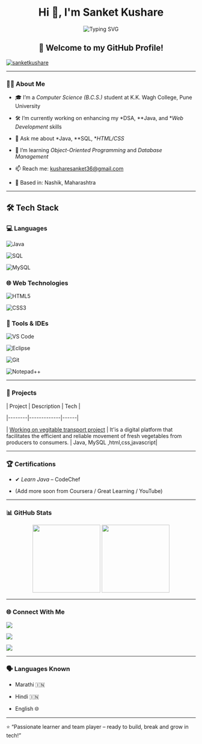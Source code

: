
<h1 align="center">Hi 👋, I'm Sanket Kushare</h1>



<p align="center">

  <img src="https://readme-typing-svg.herokuapp.com?font=Fira+Code&duration=2000&pause=1000&center=true&vCenter=true&width=437&lines=B.C.S+Student+%7C+Java+%7C+SQL+%7C+HTML+%26+CSS" alt="Typing SVG" />

</p>





<h2 align="center">👋 Welcome to my GitHub Profile!</h2>

<p align="center">

  <a href="https://github.com/sanketkushare"><img src="https://komarev.com/ghpvc/?username=sanketkushare&label=Profile%20views&color=0e75b6&style=flat" alt="sanketkushare" /></a>

</p>



---



### 🧑‍💻 About Me



- 🎓 I’m a *Computer Science (B.C.S.)* student at K.K. Wagh College, Pune University  

- 🛠 I’m currently working on enhancing my *DSA, **Java, and **Web Development* skills  

- 💬 Ask me about *Java, **SQL, **HTML/CSS*  

- 🌱 I’m learning *Object-Oriented Programming* and *Database Management*  

- 📫 Reach me: kusharesanket36@gmail.com

- 📍 Based in: Nashik, Maharashtra



---



## 🛠 Tech Stack



### 💻 Languages

![Java](https://img.shields.io/badge/Java-ED8B00?style=for-the-badge&logo=java&logoColor=white)

![SQL](https://img.shields.io/badge/SQL-336791?style=for-the-badge&logo=postgresql&logoColor=white)

![MySQL](https://img.shields.io/badge/MySQL-00758F?style=for-the-badge&logo=mysql&logoColor=white)



### 🌐 Web Technologies

![HTML5](https://img.shields.io/badge/HTML5-E34F26?style=for-the-badge&logo=html5&logoColor=white)

![CSS3](https://img.shields.io/badge/CSS3-1572B6?style=for-the-badge&logo=css3&logoColor=white)



### 🧰 Tools & IDEs

![VS Code](https://img.shields.io/badge/VS_Code-007ACC?style=for-the-badge&logo=visual%20studio%20code&logoColor=white)

![Eclipse](https://img.shields.io/badge/Eclipse-2C2255?style=for-the-badge&logo=eclipse&logoColor=white)

![Git](https://img.shields.io/badge/Git-F05032?style=for-the-badge&logo=git&logoColor=white)

![Notepad++](https://img.shields.io/badge/Notepad++-90E59A?style=for-the-badge&logo=notepadplusplus&logoColor=black)







---



### 📂 Projects



| Project | Description | Tech |

|--------|-------------|------|

| [Working on vegitable transport project](file:///D:/html/new%20project%202/index.html) | It'is a digital platform that facilitates the efficient and reliable movement of fresh vegetables from producers to consumers. | Java, MySQL ,html,css,javascript|



---



### 🏆 Certifications



- ✔ *Learn Java* – CodeChef  

- (Add more soon from Coursera / Great Learning / YouTube)



---



### 📊 GitHub Stats



<p align="center">

  <img src="https://github-readme-stats.vercel.app/api?username=sanketkushare&show_icons=true&theme=github_dark" height="180" />

  <img src="https://github-readme-stats.vercel.app/api/top-langs/?username=sanketkushare&layout=compact&theme=github_dark" height="180"/>

</p>



---



### 🌐 Connect With Me



<p>

  <a href="mailto:saurabhlokhande2010@gmail.com"><img src="https://img.shields.io/badge/Gmail-red?style=for-the-badge&logo=gmail&logoColor=white"></a>

  <a href="https://github.com/saurabhlo"><img src="https://img.shields.io/badge/GitHub-100000?style=for-the-badge&logo=github&logoColor=white"></a>

  <a href="https://www.linkedin.com/in/YOUR_LINKEDIN_URL"><img src="https://img.shields.io/badge/LinkedIn-blue?style=for-the-badge&logo=linkedin&logoColor=white"></a>

</p>



---



### 🗣 Languages Known



- Marathi 🇮🇳  

- Hindi 🇮🇳  

- English 🌐  



---



⭐ “Passionate learner and team player – ready to build, break and grow in tech!”
